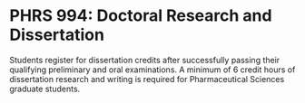 # PHRS 994: Doctoral Research and Dissertation

Students register for dissertation credits after successfully passing their qualifying preliminary and oral examinations. A minimum of 6 credit hours of dissertation research and writing is required for Pharmaceutical Sciences graduate students.